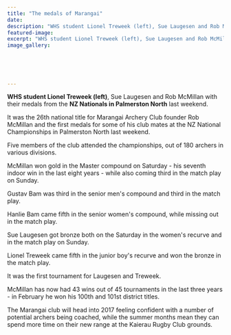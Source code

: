 ```yaml
---
title: "The medals of Marangai"
date: 
description: "WHS student Lionel Treweek (left), Sue Laugesen and Rob McMillan with their medals from the NZ Nationals in Palmerston North last weekend, Wanganui Chronicle article on 26/8/16..."
featured-image: 
excerpt: "WHS student Lionel Treweek (left), Sue Laugesen and Rob McMillan with their medals from the NZ Nationals in Palmerston North last weekend."
image_gallery:
	
	
	
	
	
---
```


<p><strong>WHS student Lionel Treweek (left)</strong>, Sue Laugesen and Rob McMillan with their medals from the <strong>NZ Nationals in Palmerston North</strong> last weekend.</p>
<p>It was the 26th national title for Marangai Archery Club founder Rob McMillan and the first medals for some of his club mates at the NZ National Championships in Palmerston North last weekend.</p>
<p>Five members of the club attended the championships, out of 180 archers in various divisions.</p>
<p>McMillan won gold in the Master compound on Saturday - his seventh indoor win in the last eight years - while also coming third in the match play on Sunday.</p>
<p>Gustav Bam was third in the senior men's compound and third in the match play.</p>
<p>Hanlie Bam came fifth in the senior women's compound, while missing out in the match play.</p>
<p>Sue Laugesen got bronze both on the Saturday in the women's recurve and in the match play on Sunday.</p>
<p>Lionel Treweek came fifth in the junior boy's recurve and won the bronze in the match play.</p>
<p>It was the first tournament for Laugesen and Treweek.</p>
<p>McMillan has now had 43 wins out of 45 tournaments in the last three years - in February he won his 100th and 101st district titles.</p>
<p>The Marangai club will head into 2017 feeling confident with a number of potential archers being coached, while the summer months mean they can spend more time on their new range at the Kaierau Rugby Club grounds.</p>


